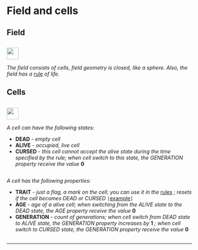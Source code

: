 # Field and cells

##  

## Field    

##  

<img src="qrc:/resources/img/field.svg" height="32"/>

 *The field consists of cells, field geometry is closed, like a sphere. Also, the field has a* [rule](doc5_en.md) *of life.*

## Cells    

##  

<img src="qrc:/resources/img/cell.svg" height="32"/> 

 *A cell can have the following states:*

* **DEAD** - *empty cell*
* **ALIVE** - *occupied, live cell*
* **CURSED** - *this cell cannot accept the alive state during the time specified by the rule;*
*when cell switch to this state, the GENERATION property receive the value* **0**

##  

 *A cell has the following properties:*

* **TRAIT** - *just a flag, a mark on the cell; you can use it in the* [rules](doc5_en.md) *; resets if the cell becomes DEAD or CURSED*
`[`[example](example_trait.md)`]`
* **AGE** - *age of a alive cell; when switching from the ALIVE state to the DEAD state, the AGE property receive the value* **0**
* **GENERATION** - *count of generations; when cell switch from DEAD state to ALIVE state, the GENERATION property increases by* **1**
*; when cell switch to CURSED state, the GENERATION property receive the value* **0**

##  

##  

 ---
